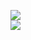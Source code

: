 [![](https://img.shields.io/badge/Made%20With-Github%20Spray-lightgrey.svg?style=for-the-badge&logo=github)](https://github.com/Annihil/github-spray#30254)  
[![](https://i.imgur.com/2DrTn0Z.gif)](https://github.com/Annihil/github-spray)